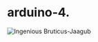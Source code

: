 # arduino-4.
![Ingenious Bruticus-Jaagub](https://user-images.githubusercontent.com/125548154/231052441-d2679156-603b-4342-9249-10a3901c2e49.png)
